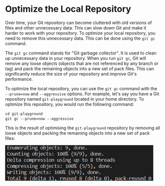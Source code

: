 # Optimize the Local Repository

Over time, your Git repository can become cluttered with old versions of files and other unnecessary data. This can slow down Git and make it harder to work with your repository. To optimize your local repository, you need to remove this unnecessary data. This can be done using the `git gc` command.

The `git gc` command stands for "Git garbage collector". It is used to clean up unnecessary data in your repository. When you run `git gc`, Git will remove any loose objects (objects that are not referenced by any branch or tag) and pack the remaining objects into a new set of pack files. This can significantly reduce the size of your repository and improve Git's performance.

To optimize the local repository, you can use the `git gc` command with the `--prune=now` and `--aggressive` options. For example, let's say you have a Git repository named `git-playground` located in your home directory. To optimize this repository, you would run the following command:
```shell
cd git-playground
git gc --prune=now --aggressive
```

This is the result of optimising the `git-playground` repository by removing all loose objects and packing the remaining objects into a new set of pack files:

![<result>](./assets/challenge-optimize-repository-step1-1.png)

